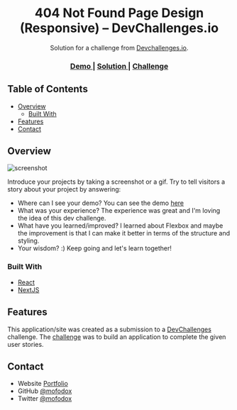 <!-- Please update value in the {}  -->

<h1 align="center">404 Not Found Page Design (Responsive) – DevChallenges.io</h1>

<div align="center">
   Solution for a challenge from  <a href="http://devchallenges.io" target="_blank">Devchallenges.io</a>.
</div>

<div align="center">
  <h3>
    <a href="https://https://404-not-found-dev-challenges-one.vercel.app/">
      Demo
    </a>
    <span> | </span>
    <a href="https://github.com/mofodox/404-Not-Found_DevChallenges">
      Solution
    </a>
    <span> | </span>
    <a href="https://devchallenges.io/challenges/wBunSb7FPrIepJZAg0sY">
      Challenge
    </a>
  </h3>
</div>

<!-- TABLE OF CONTENTS -->

## Table of Contents

- [Overview](#overview)
  - [Built With](#built-with)
- [Features](#features)
- [Contact](#contact)

<!-- OVERVIEW -->

## Overview

![screenshot](https://i.ibb.co/5nCrN9f/Screenshot-2020-09-25-at-12-44-33-AM.png)

Introduce your projects by taking a screenshot or a gif. Try to tell visitors a story about your project by answering:

- Where can I see your demo?
You can see the demo [here](https://404-not-found-dev-challenges-one.vercel.app/)
- What was your experience?
The experience was great and I'm loving the idea of this dev challenge.
- What have you learned/improved?
I learned about Flexbox and maybe the improvement is that I can make it better in terms of the structure and styling.
- Your wisdom? :)
Keep going and let's learn together!

### Built With

<!-- This section should list any major frameworks that you built your project using. Here are a few examples.-->

- [React](https://reactjs.org/)
- [NextJS](https://nextjs.org/)

## Features

<!-- List the features of your application or follow the template. Don't share the figma file here :) -->

This application/site was created as a submission to a [DevChallenges](https://devchallenges.io/challenges) challenge. The [challenge](https://devchallenges.io/challenges/wBunSb7FPrIepJZAg0sY) was to build an application to complete the given user stories.

## Contact

- Website [Portfolio](https://khairulakmal.surge.sh)
- GitHub [@mofodox](https://github.com/mofodox)
- Twitter [@mofodox](https://twitter.com/mofodox)
